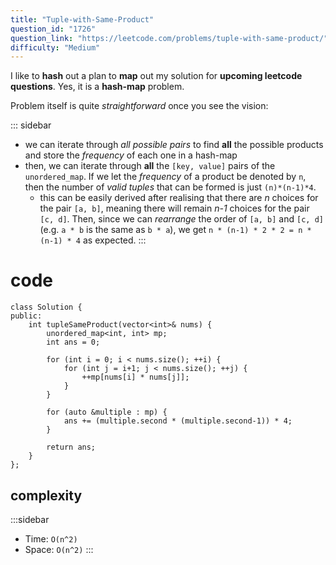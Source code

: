 ```yaml
---
title: "Tuple-with-Same-Product"
question_id: "1726"
question_link: "https://leetcode.com/problems/tuple-with-same-product/"
difficulty: "Medium"
---
```


I like to **hash** out a plan to **map** out my solution for **upcoming leetcode questions**. Yes, it is a **hash-map** problem.

Problem itself is quite *straightforward* once you see the vision:

::: sidebar
- we can iterate through *all possible pairs* to find **all** the possible products and store the *frequency* of each one in a hash-map 
- then, we can iterate through **all** the `[key, value]` pairs of the `unordered_map`. If we let the *frequency* of a product be denoted by `n`, then the number of *valid tuples* that can be formed is just `(n)*(n-1)*4`.
    - this can be easily derived after realising that there are *n* choices for the pair `[a, b]`, meaning there will remain *n-1* choices for the pair `[c, d]`. Then, since we can *rearrange* the order of `[a, b]` and `[c, d]` (e.g. `a * b` is the same as `b * a`), we get `n * (n-1) * 2 * 2 = n * (n-1) * 4` as expected.
:::

# cod<span>e</span>

```{.cpp}
class Solution {
public:
    int tupleSameProduct(vector<int>& nums) {
        unordered_map<int, int> mp;
        int ans = 0;

        for (int i = 0; i < nums.size(); ++i) {
            for (int j = i+1; j < nums.size(); ++j) {
                ++mp[nums[i] * nums[j]];
            }
        }

        for (auto &multiple : mp) {
            ans += (multiple.second * (multiple.second-1)) * 4;
        }

        return ans;
    }
};
```

## complexit<span>y</span>

:::sidebar
- Time: `O(n^2)`
- Space: `O(n^2)`
:::
